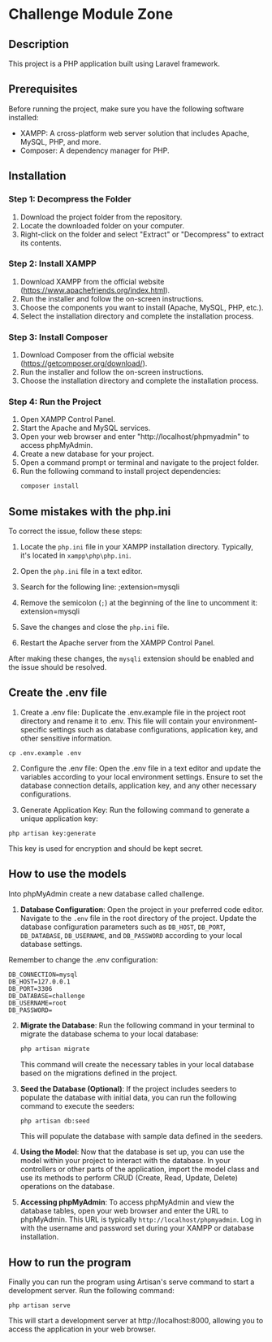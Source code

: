 # Challenge Module Zone

## Description

This project is a PHP application built using Laravel framework.

## Prerequisites

Before running the project, make sure you have the following software installed:

- XAMPP: A cross-platform web server solution that includes Apache, MySQL, PHP, and more.
- Composer: A dependency manager for PHP.

## Installation

### Step 1: Decompress the Folder

1. Download the project folder from the repository.
2. Locate the downloaded folder on your computer.
3. Right-click on the folder and select "Extract" or "Decompress" to extract its contents.

### Step 2: Install XAMPP

1. Download XAMPP from the official website (https://www.apachefriends.org/index.html).
2. Run the installer and follow the on-screen instructions.
3. Choose the components you want to install (Apache, MySQL, PHP, etc.).
4. Select the installation directory and complete the installation process.

### Step 3: Install Composer

1. Download Composer from the official website (https://getcomposer.org/download/).
2. Run the installer and follow the on-screen instructions.
3. Choose the installation directory and complete the installation process.

### Step 4: Run the Project

1. Open XAMPP Control Panel.
2. Start the Apache and MySQL services.
3. Open your web browser and enter "http://localhost/phpmyadmin" to access phpMyAdmin.
4. Create a new database for your project.
5. Open a command prompt or terminal and navigate to the project folder.
6. Run the following command to install project dependencies:
   ```bash
   composer install
   ```

## Some mistakes with the php.ini

To correct the issue, follow these steps:

1. Locate the `php.ini` file in your XAMPP installation directory. Typically, it's located in `xampp\php\php.ini`.

2. Open the `php.ini` file in a text editor.

3. Search for the following line: ;extension=mysqli

4. Remove the semicolon (`;`) at the beginning of the line to uncomment it: extension=mysqli

5. Save the changes and close the `php.ini` file.

6. Restart the Apache server from the XAMPP Control Panel.

After making these changes, the `mysqli` extension should be enabled and the issue should be resolved.

## Create the .env file

1. Create a .env file: Duplicate the .env.example file in the project root directory and rename it to .env. This file will contain your environment-specific settings such as database configurations, application key, and other sensitive information.

```
cp .env.example .env
```

2. Configure the .env file: Open the .env file in a text editor and update the variables according to your local environment settings. Ensure to set the database connection details, application key, and any other necessary configurations.

3. Generate Application Key: Run the following command to generate a unique application key:

```
php artisan key:generate
```

This key is used for encryption and should be kept secret.

## How to use the models

Into phpMyAdmin create a new database called challenge.

1. **Database Configuration**: Open the project in your preferred code editor. Navigate to the `.env` file in the root directory of the project. Update the database configuration parameters such as `DB_HOST`, `DB_PORT`, `DB_DATABASE`, `DB_USERNAME`, and `DB_PASSWORD` according to your local database settings.

Remember to change the .env configuration:

```
DB_CONNECTION=mysql
DB_HOST=127.0.0.1
DB_PORT=3306
DB_DATABASE=challenge
DB_USERNAME=root
DB_PASSWORD=
```

2. **Migrate the Database**: Run the following command in your terminal to migrate the database schema to your local database:

   ```bash
   php artisan migrate
   ```

   This command will create the necessary tables in your local database based on the migrations defined in the project.

3. **Seed the Database (Optional)**: If the project includes seeders to populate the database with initial data, you can run the following command to execute the seeders:

   ```bash
   php artisan db:seed
   ```

   This will populate the database with sample data defined in the seeders.

4. **Using the Model**: Now that the database is set up, you can use the model within your project to interact with the database. In your controllers or other parts of the application, import the model class and use its methods to perform CRUD (Create, Read, Update, Delete) operations on the database.

5. **Accessing phpMyAdmin**: To access phpMyAdmin and view the database tables, open your web browser and enter the URL to phpMyAdmin. This URL is typically `http://localhost/phpmyadmin`. Log in with the username and password set during your XAMPP or database installation.

## How to run the program

Finally you can run the program using Artisan's serve command to start a development server. Run the following command:

    php artisan serve

This will start a development server at http://localhost:8000, allowing you to access the application in your web browser.
